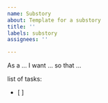 ```yaml
---
name: Substory
about: Template for a substory
title: ''
labels: substory
assignees: ''

---
```


As a ...
I want ...
so that ...

list of tasks:
- [ ]
